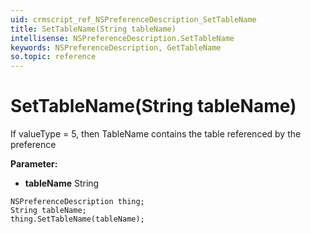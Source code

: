 ```yaml
---
uid: crmscript_ref_NSPreferenceDescription_SetTableName
title: SetTableName(String tableName)
intellisense: NSPreferenceDescription.SetTableName
keywords: NSPreferenceDescription, GetTableName
so.topic: reference
---
```


# SetTableName(String tableName)

If valueType = 5, then TableName contains the table referenced by the preference

**Parameter:** 
 - **tableName** String

```crmscript
NSPreferenceDescription thing;
String tableName;
thing.SetTableName(tableName);
```

